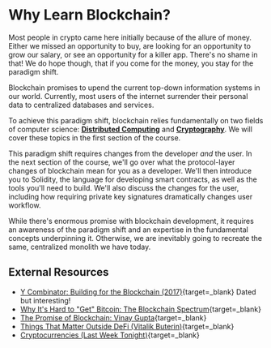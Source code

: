 
   
  # Why Learn Blockchain?

  Most people in crypto came here initially because of the allure of money. Either we missed an opportunity to buy, are looking for an opportunity to grow our salary, or see an opportunity for a killer app. There's no shame in that! We do hope though, that if you come for the money, you stay for the paradigm shift.
  
  Blockchain promises to upend the current top-down information systems in our world. Currently, most users of the internet surrender their personal data to centralized databases and services.
  
  To achieve this paradigm shift, blockchain relies fundamentally on two fields of computer science: [**Distributed Computing**](https://en.wikipedia.org/wiki/Distributed_computing) and [**Cryptography**](https://en.wikipedia.org/wiki/Cryptography). We will cover these topics in the first section of the course.
  
  This paradigm shift requires changes from the developer _and_ the user. In the next section of the course, we'll go over what the protocol-layer changes of blockchain mean for you as a developer. We'll then introduce you to Solidity, the language for developing smart contracts, as well as the tools you'll need to build. We'll also discuss the changes for the user, including how requiring private key signatures dramatically changes user workflow.
  
  While there's enormous promise with blockchain development, it requires an awareness of the paradigm shift and an expertise in the fundamental concepts underpinning it. Otherwise, we are inevitably going to recreate the same, centralized monolith we have today.
  
  ## External Resources
  
  * [Y Combinator: Building for the Blockchain (2017)](https://blog.ycombinator.com/building-for-the-blockchain/){target=_blank} Dated but interesting!
  * [Why It's Hard to "Get" Bitcoin: The Blockchain Spectrum](https://unchained-capital.com/blog/blockchain-spectrum/){target=_blank}
  * [The Promise of Blockchain: Vinay Gupta](https://vimeo.com/161183966){target=_blank}
  * [Things That Matter Outside DeFi (Vitalik Buterin)](https://www.youtube.com/watch?v=oLsb7clrXMQ){target=_blank}
  * [Cryptocurrencies (Last Week Tonight)](https://www.youtube.com/watch?v=g6iDZspbRMg){target=_blank}
